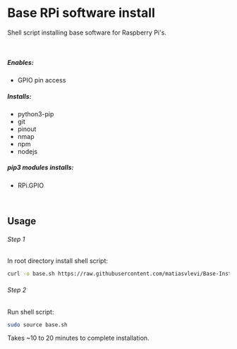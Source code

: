 # Base RPi software install
Shell script installing base software for Raspberry Pi's.

<br/>

##### Enables:
* GPIO pin access

##### Installs:
* python3-pip
* git
* pinout
* nmap
* npm
* nodejs

##### pip3 modules installs:
* RPi.GPIO

<br/>

## Usage
###### Step 1
In root directory install shell script:
```sh
curl -o base.sh https://raw.githubusercontent.com/matiasvlevi/Base-Install/main/base.sh
```
###### Step 2
Run shell script:
```sh
sudo source base.sh
```

Takes ~10 to 20 minutes to complete installation.
